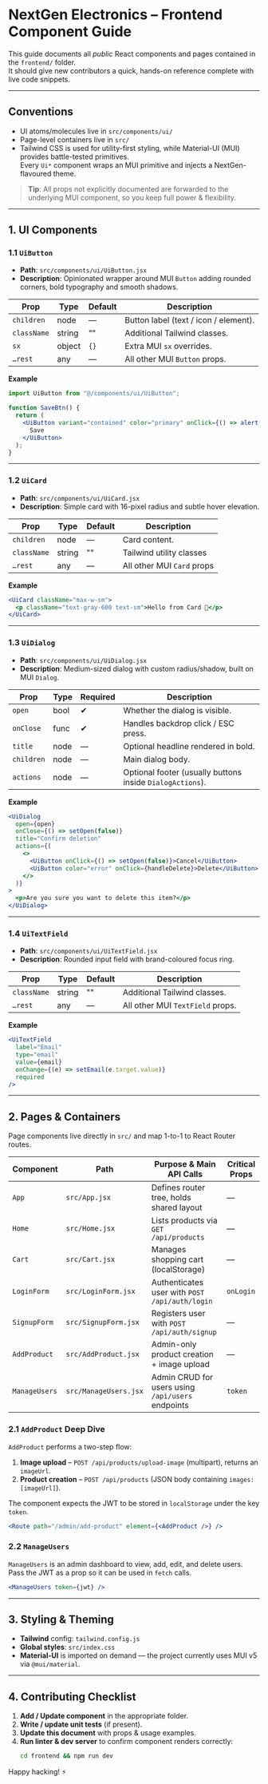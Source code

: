 # NextGen Electronics – Frontend Component Guide

This guide documents all _public_ React components and pages contained in the `frontend/` folder.  
It should give new contributors a quick, hands-on reference complete with live code snippets.

---

## Conventions

* UI atoms/molecules live in `src/components/ui/`
* Page-level containers live in `src/`
* Tailwind CSS is used for utility-first styling, while Material-UI (MUI) provides battle-tested primitives.  
  Every `Ui*` component wraps an MUI primitive and injects a NextGen-flavoured theme.

> **Tip**: All props not explicitly documented are forwarded to the underlying MUI component, so you keep full power & flexibility.

---

## 1. UI Components

### 1.1 `UiButton`

* **Path**: `src/components/ui/UiButton.jsx`
* **Description**: Opinionated wrapper around MUI `Button` adding rounded corners, bold typography and smooth shadows.

| Prop       | Type   | Default | Description                                 |
|------------|--------|---------|---------------------------------------------|
| `children` | node   | —       | Button label (text / icon / element).       |
| `className`| string | ""      | Additional Tailwind classes.                |
| `sx`       | object | `{}`    | Extra MUI `sx` overrides.                   |
| `…rest`    | any    | —       | All other MUI `Button` props.               |

**Example**
```jsx
import UiButton from "@/components/ui/UiButton";

function SaveBtn() {
  return (
    <UiButton variant="contained" color="primary" onClick={() => alert('Saved!')}>
      Save
    </UiButton>
  );
}
```

---

### 1.2 `UiCard`

* **Path**: `src/components/ui/UiCard.jsx`
* **Description**: Simple card with 16-pixel radius and subtle hover elevation.

| Prop       | Type   | Default | Description              |
|------------|--------|---------|--------------------------|
| `children` | node   | —       | Card content.            |
| `className`| string | ""      | Tailwind utility classes |
| `…rest`    | any    | —       | All other MUI `Card` props|

**Example**
```jsx
<UiCard className="max-w-sm">
  <p className="text-gray-600 text-sm">Hello from Card 👋</p>
</UiCard>
```

---

### 1.3 `UiDialog`

* **Path**: `src/components/ui/UiDialog.jsx`
* **Description**: Medium-sized dialog with custom radius/shadow, built on MUI `Dialog`.

| Prop        | Type | Required | Description                                             |
|-------------|------|----------|---------------------------------------------------------|
| `open`      | bool | ✔        | Whether the dialog is visible.                          |
| `onClose`   | func | ✔        | Handles backdrop click / ESC press.                     |
| `title`     | node | —        | Optional headline rendered in bold.                     |
| `children`  | node | —        | Main dialog body.                                       |
| `actions`   | node | —        | Optional footer (usually buttons inside `DialogActions`).|

**Example**
```jsx
<UiDialog
  open={open}
  onClose={() => setOpen(false)}
  title="Confirm deletion"
  actions={(
    <>
      <UiButton onClick={() => setOpen(false)}>Cancel</UiButton>
      <UiButton color="error" onClick={handleDelete}>Delete</UiButton>
    </>
  )}
>
  <p>Are you sure you want to delete this item?</p>
</UiDialog>
```

---

### 1.4 `UiTextField`

* **Path**: `src/components/ui/UiTextField.jsx`
* **Description**: Rounded input field with brand-coloured focus ring.

| Prop       | Type   | Default | Description             |
|------------|--------|---------|-------------------------|
| `className`| string | ""      | Additional Tailwind classes. |
| `…rest`    | any    | —       | All other MUI `TextField` props.

**Example**
```jsx
<UiTextField
  label="Email"
  type="email"
  value={email}
  onChange={(e) => setEmail(e.target.value)}
  required
/>
```

---

## 2. Pages & Containers

Page components live directly in `src/` and map 1-to-1 to React Router routes.

| Component       | Path                 | Purpose & Main API Calls                           | Critical Props |
|-----------------|----------------------|----------------------------------------------------|----------------|
| `App`           | `src/App.jsx`        | Defines router tree, holds shared layout           | —              |
| `Home`          | `src/Home.jsx`       | Lists products via `GET /api/products`             | —              |
| `Cart`          | `src/Cart.jsx`       | Manages shopping cart (localStorage)               | —              |
| `LoginForm`     | `src/LoginForm.jsx`  | Authenticates user with `POST /api/auth/login`     | `onLogin`      |
| `SignupForm`    | `src/SignupForm.jsx` | Registers user with `POST /api/auth/signup`        | —              |
| `AddProduct`    | `src/AddProduct.jsx` | Admin-only product creation + image upload         | —              |
| `ManageUsers`   | `src/ManageUsers.jsx`| Admin CRUD for users using `/api/users` endpoints  | `token`        |

### 2.1 `AddProduct` Deep Dive

`AddProduct` performs a two-step flow:
1. **Image upload** – `POST /api/products/upload-image` (multipart), returns an `imageUrl`.
2. **Product creation** – `POST /api/products` (JSON body containing `images: [imageUrl]`).

The component expects the JWT to be stored in `localStorage` under the key `token`.

```jsx
<Route path="/admin/add-product" element={<AddProduct />} />
```

### 2.2 `ManageUsers`

`ManageUsers` is an admin dashboard to view, add, edit, and delete users.  
Pass the JWT as a prop so it can be used in `fetch` calls.

```jsx
<ManageUsers token={jwt} />
```

---

## 3. Styling & Theming

* **Tailwind** config: `tailwind.config.js`
* **Global styles**: `src/index.css`
* **Material-UI** is imported on demand — the project currently uses MUI v5 via `@mui/material`.

---

## 4. Contributing Checklist

1. **Add / Update component** in the appropriate folder.
2. **Write / update unit tests** (if present).
3. **Update this document** with props & usage examples.
4. **Run linter & dev server** to confirm component renders correctly:
   ```bash
   cd frontend && npm run dev
   ```

Happy hacking! ⚡
